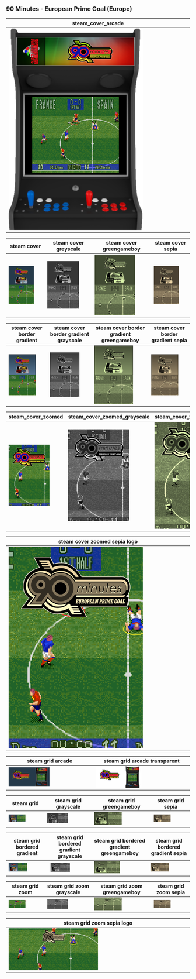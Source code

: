 ### 90 Minutes - European Prime Goal (Europe)

| steam_cover_arcade |
|-------|
|<IMG src="steam_cover_arcade/90 Minutes - European Prime Goal (Europe).png" width="75%" height="75%" />|

| steam cover | steam cover greyscale | steam cover greengameboy | steam cover sepia |
|-------|-------|-------|-------|
|<IMG src="steam_cover/90 Minutes - European Prime Goal (Europe).png" width="75%" height="75%" />|<IMG src="steam_cover_greyscale/90 Minutes - European Prime Goal (Europe).png" width="75%" height="75%" />|<IMG src="steam_cover_greengameboy/90 Minutes - European Prime Goal (Europe).png" width="75%" height="75%" />|<IMG src="steam_cover_sepia/90 Minutes - European Prime Goal (Europe).png" width="75%" height="75%" />|

| steam cover border gradient | steam cover border gradient grayscale | steam cover border gradient greengameboy | steam cover border gradient sepia |
|-------|-------|-------|-------|
|<IMG src="steam_cover_border_gradient/90 Minutes - European Prime Goal (Europe).png" width="75%" height="75%" />|<IMG src="steam_cover_border_gradient_grayscale/90 Minutes - European Prime Goal (Europe).png" width="75%" height="75%" />|<IMG src="steam_cover_border_gradient_greengameboy/90 Minutes - European Prime Goal (Europe).png" width="75%" height="75%" />|<IMG src="steam_cover_border_gradient_sepia/90 Minutes - European Prime Goal (Europe).png" width="75%" height="75%" />|

| steam_cover_zoomed | steam_cover_zoomed_grayscale | steam_cover_zoomed_greengameboy | steam_cover_zoomed_sepia |
|-------|-------|-------|-------|
|<IMG src="steam_cover_zoomed/90 Minutes - European Prime Goal (Europe).png" width="75%" height="75%" />|<IMG src="steam_cover_zoomed_grayscale/90 Minutes - European Prime Goal (Europe).png" width="75%" height="75%" />|<IMG src="steam_cover_zoomed_greengameboy/90 Minutes - European Prime Goal (Europe).png" width="75%" height="75%" />|<IMG src="steam_cover_zoomed_sepia/90 Minutes - European Prime Goal (Europe).png" width="75%" height="75%" />|

| steam cover zoomed sepia logo | 
|-------|
|<IMG src="steam_cover_zoomed_sepia_logo/90 Minutes - European Prime Goal (Europe).png" width="75%" height="75%" />|

| steam grid arcade | steam grid arcade transparent |
|-------|-------|
|<IMG src="steam_grid_arcade/90 Minutes - European Prime Goal (Europe).png" width="50%" height="50%" />|<IMG src="steam_grid_arcade_transparent/90 Minutes - European Prime Goal (Europe).png" width="50%" height="50%" />|

| steam grid | steam grid grayscale | steam grid greengameboy | steam grid sepia |
|-------|-------|-------|-------|
|<IMG src="steam_grid/90 Minutes - European Prime Goal (Europe).png" width="50%" height="50%" />|<IMG src="steam_grid_grayscale/90 Minutes - European Prime Goal (Europe).png" width="50%" height="50%" />|<IMG src="steam_grid_greengameboy/90 Minutes - European Prime Goal (Europe).png" width="50%" height="50%" />|<IMG src="steam_grid_sepia/90 Minutes - European Prime Goal (Europe).png" width="50%" height="50%" />|

| steam grid bordered gradient | steam grid bordered gradient grayscale | steam grid bordered gradient greengameboy | steam grid bordered gradient sepia |
|-------|-------|-------|-------|
|<IMG src="steam_grid_bordered_gradient/90 Minutes - European Prime Goal (Europe).png" width="50%" height="50%" />|<IMG src="steam_grid_bordered_gradient_grayscale/90 Minutes - European Prime Goal (Europe).png" width="50%" height="50%" />|<IMG src="steam_grid_bordered_gradient_greengameboy/90 Minutes - European Prime Goal (Europe).png" width="50%" height="50%" />|<IMG src="steam_grid_bordered_gradient_sepia/90 Minutes - European Prime Goal (Europe).png" width="50%" height="50%" />|

| steam grid zoom | steam grid zoom grayscale | steam grid zoom greengameboy | steam grid zoom sepia |
|-------|-------|-------|-------|
|<IMG src="steam_grid_zoom/90 Minutes - European Prime Goal (Europe).png" width="50%" height="50%" />|<IMG src="steam_grid_zoom_grayscale/90 Minutes - European Prime Goal (Europe).png" width="50%" height="50%" />|<IMG src="steam_grid_zoom_greengameboy/90 Minutes - European Prime Goal (Europe).png" width="50%" height="50%" />|<IMG src="steam_grid_zoom_sepia/90 Minutes - European Prime Goal (Europe).png" width="50%" height="50%" />|

| steam grid zoom sepia logo |
|-------|
|<IMG src="steam_grid_zoom_sepia_logo/90 Minutes - European Prime Goal (Europe).png" width="50%" height="50%" />|
